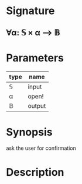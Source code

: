# Signature
## ∀α: 𝕊 × α ⟶ 𝔹

# Parameters

| type | name |
|------|------|
|𝕊|input|
|α|open!|
|𝔹|output|

# Synopsis
ask the user for confirmation

# Description
